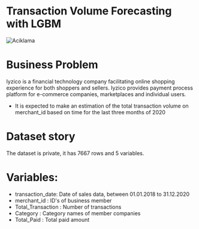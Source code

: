 # Transaction Volume Forecasting with LGBM
![Aciklama](https://scontent-ams4-1.xx.fbcdn.net/v/t1.6435-9/110657859_938234513359986_6165441950807849455_n.png?_nc_cat=103&ccb=1-7&_nc_sid=7f8c78&_nc_ohc=EP_5uvwP670AX-nJ_Xt&_nc_ht=scontent-ams4-1.xx&oh=00_AfCwF_mygeXk9CKyNy9Ym-tZ4Ub_EHSd1GanQLSejF4iFw&oe=6550F275)
# Business Problem
 Iyzico is a financial technology company facilitating online shopping experience for both shoppers and sellers. Iyzico provides payment process platform for e-commerce companies, marketplaces and individual users.
 - It is expected to make an estimation of the total transaction volume on merchant_id based on time for the last three months of 2020

# Dataset story
The dataset is private, it has 7667 rows and 5 variables.

# Variables:
- transaction_date: Date of sales data, between 01.01.2018 to 31.12.2020
- merchant_id : ID's of business member
- Total_Transaction : Number of transactions
- Category : Category names of member companies
- Total_Paid : Total paid amount
